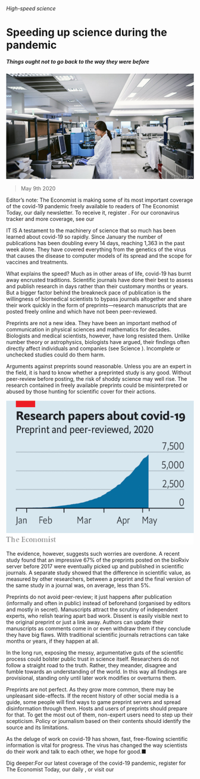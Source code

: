 ###### High-speed science

# Speeding up science during the pandemic 

##### Things ought not to go back to the way they were before 

![image](images/20200509_LDP502.jpg) 

> May 9th 2020 

Editor’s note: The Economist is making some of its most important coverage of the covid-19 pandemic freely available to readers of The Economist Today, our daily newsletter. To receive it, register . For our coronavirus tracker and more coverage, see our 

IT IS A testament to the machinery of science that so much has been learned about covid-19 so rapidly. Since January the number of publications has been doubling every 14 days, reaching 1,363 in the past week alone. They have covered everything from the genetics of the virus that causes the disease to computer models of its spread and the scope for vaccines and treatments.

What explains the speed? Much as in other areas of life, covid-19 has burnt away encrusted traditions. Scientific journals have done their best to assess and publish research in days rather than their customary months or years. But a bigger factor behind the breakneck pace of publication is the willingness of biomedical scientists to bypass journals altogether and share their work quickly in the form of preprints—research manuscripts that are posted freely online and which have not been peer-reviewed.


Preprints are not a new idea. They have been an important method of communication in physical sciences and mathematics for decades. Biologists and medical scientists, however, have long resisted them. Unlike number theory or astrophysics, biologists have argued, their findings often directly affect individuals and companies (see Science ). Incomplete or unchecked studies could do them harm.

Arguments against preprints sound reasonable. Unless you are an expert in the field, it is hard to know whether a preprinted study is any good. Without peer-review before posting, the risk of shoddy science may well rise. The research contained in freely available preprints could be misinterpreted or abused by those hunting for scientific cover for their actions.

![image](images/20200509_LDC496.png) 


The evidence, however, suggests such worries are overdone. A recent study found that an impressive 67% of the preprints posted on the bioRxiv server before 2017 were eventually picked up and published in scientific journals. A separate study showed that the difference in scientific value, as measured by other researchers, between a preprint and the final version of the same study in a journal was, on average, less than 5%.

Preprints do not avoid peer-review; it just happens after publication (informally and often in public) instead of beforehand (organised by editors and mostly in secret). Manuscripts attract the scrutiny of independent experts, who relish tearing apart bad work. Dissent is easily visible next to the original preprint or just a link away. Authors can update their manuscripts as comments come in or even withdraw them if they conclude they have big flaws. With traditional scientific journals retractions can take months or years, if they happen at all.

In the long run, exposing the messy, argumentative guts of the scientific process could bolster public trust in science itself. Researchers do not follow a straight road to the truth. Rather, they meander, disagree and fumble towards an understanding of the world. In this way all findings are provisional, standing only until later work modifies or overturns them.

Preprints are not perfect. As they grow more common, there may be unpleasant side-effects. If the recent history of other social media is a guide, some people will find ways to game preprint servers and spread disinformation through them. Hosts and users of preprints should prepare for that. To get the most out of them, non-expert users need to step up their scepticism. Policy or journalism based on their contents should identify the source and its limitations.

As the deluge of work on covid-19 has shown, fast, free-flowing scientific information is vital for progress. The virus has changed the way scientists do their work and talk to each other, we hope for good.■

Dig deeper:For our latest coverage of the covid-19 pandemic, register for The Economist Today, our daily , or visit our 


